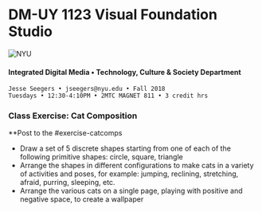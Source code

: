 # DM-UY 1123 Visual Foundation Studio

![NYU](C:/Users/Jesse%20Seegers/Desktop/NYU%20VFS/DM-1123-B-VFS-FA18-SEEGERS/nyu_soe_logo.png)

#### Integrated Digital Media • Technology, Culture & Society Department 

```
Jesse Seegers • jseegers@nyu.edu • Fall 2018 
Tuesdays • 12:30-4:10PM • 2MTC MAGNET 811 • 3 credit hrs
```

### Class Exercise: Cat Composition

**Post to the #exercise-catcomps

- Draw a set of 5 discrete shapes starting from one of each of the following primitive shapes: circle, square, triangle
- Arrange the shapes in different configurations to make cats in a variety of activities and poses, for example: jumping, reclining, stretching, afraid, purring, sleeping, etc.
- Arrange the various cats on a single page, playing with positive and negative space, to create a wallpaper

